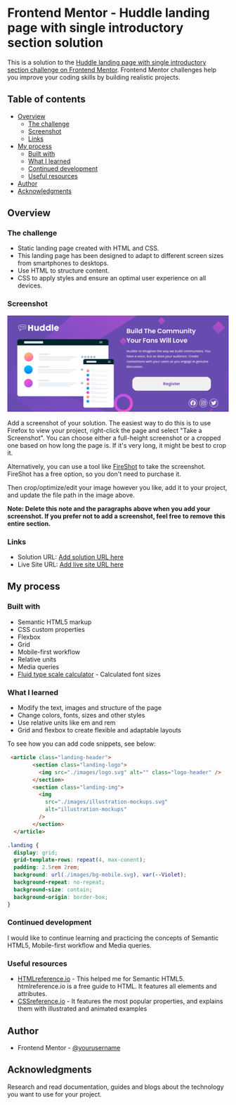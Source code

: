 # Frontend Mentor - Huddle landing page with single introductory section solution

This is a solution to the [Huddle landing page with single introductory section challenge on Frontend Mentor](https://www.frontendmentor.io/challenges/huddle-landing-page-with-a-single-introductory-section-B_2Wvxgi0). Frontend Mentor challenges help you improve your coding skills by building realistic projects.

## Table of contents

- [Overview](#overview)
  - [The challenge](#the-challenge)
  - [Screenshot](#screenshot)
  - [Links](#links)
- [My process](#my-process)
  - [Built with](#built-with)
  - [What I learned](#what-i-learned)
  - [Continued development](#continued-development)
  - [Useful resources](#useful-resources)
- [Author](#author)
- [Acknowledgments](#acknowledgments)

## Overview

### The challenge

- Static landing page created with HTML and CSS.
- This landing page has been designed to adapt to different screen sizes from smartphones to desktops.
- Use HTML to structure content.
- CSS to apply styles and ensure an optimal user experience on all devices.

### Screenshot

![Huddle landing ](./images/Captura%20de%20pantalla%20.png)

Add a screenshot of your solution. The easiest way to do this is to use Firefox to view your project, right-click the page and select "Take a Screenshot". You can choose either a full-height screenshot or a cropped one based on how long the page is. If it's very long, it might be best to crop it.

Alternatively, you can use a tool like [FireShot](https://getfireshot.com/) to take the screenshot. FireShot has a free option, so you don't need to purchase it. 

Then crop/optimize/edit your image however you like, add it to your project, and update the file path in the image above.

**Note: Delete this note and the paragraphs above when you add your screenshot. If you prefer not to add a screenshot, feel free to remove this entire section.**

### Links

- Solution URL: [Add solution URL here](https://your-solution-url.com)
- Live Site URL: [Add live site URL here](https://your-live-site-url.com)

## My process

### Built with

- Semantic HTML5 markup
- CSS custom properties
- Flexbox
- Grid
- Mobile-first workflow
- Relative units
- Media queries
- [Fluid type scale calculator](https://utopia.fyi/type/calculator/) - Calculated font sizes

### What I learned

- Modify the text, images and structure of the page
- Change colors, fonts, sizes and other styles
- Use relative units like em and rem
- Grid and flexbox to create flexible and adaptable layouts

To see how you can add code snippets, see below:

```html
 <article class="landing-header">
        <section class="landing-logo">
          <img src="./images/logo.svg" alt="" class="logo-header" />
        </section>
        <section class="landing-img">
          <img
            src="./images/illustration-mockups.svg"
            alt="illustration-mockups"
          />
        </section>
  </article>
```

```css
.landing {
  display: grid;
  grid-template-rows: repeat(4, max-conent);
  padding: 2.5rem 2rem;
  background: url(./images/bg-mobile.svg), var(--Violet);
  background-repeat: no-repeat;
  background-size: contain;
  background-origin: border-box;
}
```

### Continued development

I would like to continue learning and practicing the concepts of Semantic HTML5, Mobile-first workflow and Media queries.

### Useful resources

- [HTMLreference.io](https://htmlreference.io/) - This helped me for Semantic HTML5. htmlreference.io is a free guide to HTML. It features all elements and attributes.
- [CSSreference.io](https://cssreference.io/) -  It features the most popular properties, and explains them with illustrated and animated examples

## Author

- Frontend Mentor - [@yourusername](https://www.frontendmentor.io/profile/yourusername)

## Acknowledgments

Research and read documentation, guides and blogs about the technology you want to use for your project.
